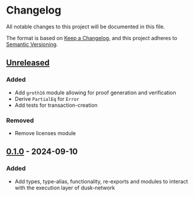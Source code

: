 # Changelog

All notable changes to this project will be documented in this file.

The format is based on [Keep a Changelog](https://keepachangelog.com/en/1.0.0/),
and this project adheres to [Semantic Versioning](https://semver.org/spec/v2.0.0.html).

## [Unreleased]

### Added

- Add `groth16` module allowing for proof generation and verification
- Derive `PartialEq` for `Error`
- Add tests for transaction-creation

### Removed

- Remove licenses module

## [0.1.0] - 2024-09-10

### Added

- Add types, type-alias, functionality, re-exports and modules to interact with the execution layer of dusk-network

[Unreleased]: https://github.com/dusk-network/rusk/compare/dusk-core-0.1.0...HEAD
[0.1.0]: https://github.com/dusk-network/rusk/releases/tag/dusk-core-0.1.0
